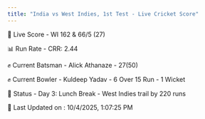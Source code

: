 ```yaml
---
title: "India vs West Indies, 1st Test - Live Cricket Score"
---
```


🔴 Live Score - WI 162 & 66/5 (27)  

📊 Run Rate - CRR: 2.44  

✊ Current Batsman - Alick Athanaze - 27(50)  

✊ Current Bowler - Kuldeep Yadav - 6 Over 15 Run - 1 Wicket  

📑 Status - Day 3: Lunch Break - West Indies trail by 220 runs

📝 Last Updated on : 10/4/2025, 1:07:25 PM  

